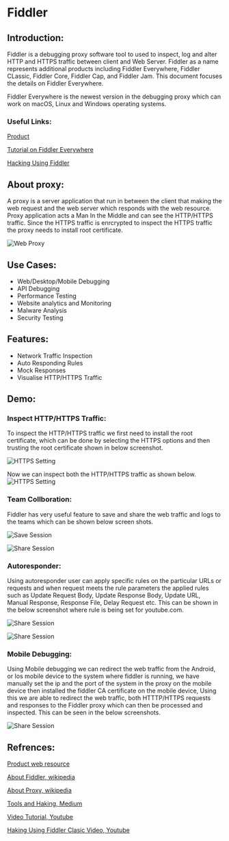 # Fiddler
## Introduction:

Fiddler is a debugging proxy software tool to used to inspect, log and alter HTTP and HTTPS traffic between client and Web Server. Fiddler as a name represents additional products including Fiddler Everywhere, Fiddler CLassic, Fiddler Core, Fiddler Cap, and Fiddler Jam. This document focuses the details on Fiddler Everywhere.

Fiddler Everywhere is the newest version in the debugging proxy which can work on macOS, Linux and Windows operating systems.

### Useful Links:

[Product](https://www.telerik.com/fiddler)

[Tutorial on Fiddler Everywhere](https://www.youtube.com/watch?v=k-Df7Aw99U4&t=262s)

[Hacking Using Fiddler](https://www.youtube.com/results?search_query=hack+fiddler)


## About proxy:
A proxy is a server application that run in between the client that making the web request and the web server which responds with the web resource. Proxy application acts a Man In the Middle and can see the HTTP/HTTPS traffic. Since the HTTPS traffic is enrcrypted to inspect the HTTPS traffic the proxy needs to install root certificate.

![Web Proxy](https://upload.wikimedia.org/wikipedia/commons/thumb/b/bb/Proxy_concept_en.svg/800px-Proxy_concept_en.svg.png)


## Use Cases:
* Web/Desktop/Mobile Debugging
* API Debugging
* Performance Testing
* Website analytics and Monitoring
* Malware Analysis
* Security Testing

## Features:
* Network Traffic Inspection
* Auto Responding Rules
* Mock Responses
* Visualise HTTP/HTTPS Traffic

## Demo:

### Inspect HTTP/HTTPS Traffic:

To inspect the HTTP/HTTPS traffic we first need to install the root certificate, which can be done by selecting the HTTPS options and then trusting the root certificate shown in below screenshot. 

![HTTPS Setting](https://github.com/Tankirat/Fiddler/blob/main/MicrosoftTeams-image%20(2).png)


Now we can inspect both the HTTP/HTTPS traffic as shown below. 
![HTTPS Setting](https://github.com/Tankirat/Fiddler/blob/main/MicrosoftTeams-image%20(3).png)


### Team Collboration:

Fiddler has very useful feature to save and share the web traffic and logs to the teams which can be shown below screen shots. 

![Save Session](https://github.com/Tankirat/Fiddler/blob/main/MicrosoftTeams-image%20(6).png)

![Share Session](https://github.com/Tankirat/Fiddler/blob/main/MicrosoftTeams-image%20(4).png)


### Autoresponder:

Using autoresponder user can apply specific rules on the particular URLs or requests and when request meets the rule parameters the applied rules such as Update Request Body, Update Response Body, Update URL, Manual Response, Response File, Delay Request etc. This can be shown in the below screenshot where rule is being set for youtube.com.

![Share Session](https://github.com/Tankirat/Fiddler/blob/main/MicrosoftTeams-image%20(9).png)

![Share Session](https://github.com/Tankirat/Fiddler/blob/main/MicrosoftTeams-image%20(8).png)

### Mobile Debugging:
Using Mobile debugging we can redirect the web traffic from the Android, or Ios mobile device to the system where fiddler is running, we have manually set the ip and the port of the system in the proxy on the mobile device then installed the fiddler CA certificate on the mobile device, Using this we are able to redirect the web traffic, both HTTTP/HTTPS requests and responses to the Fiddler proxy which can then be processed and inspected. This can be seen in the below screenshots. 

![Share Session](https://github.com/Tankirat/Fiddler/blob/main/MicrosoftTeams-image%20(10).png)




## Refrences:

[Product web resource](https://www.telerik.com/fiddler)

[About Fiddler, wikipedia](https://en.wikipedia.org/wiki/Fiddler_(software))

[About Proxy, wikipedia](https://en.wikipedia.org/wiki/Proxy_server)

[Tools and Haking, Medium](https://medium.com/swlh/hacking-the-web-with-fiddler-72d026eee6bd#:~:text=Fiddler%20allows%20you%20to%20decrypt,certificate%20and%20enabling%20HTTPS%20decryption.&text=First%2C%20start%20Fiddler%20on%20the,says%20%E2%80%9CDecrypt%20HTTPS%20Traffic%E2%80%9D.)

[Video Tutorial, Youtube](https://www.youtube.com/watch?v=k-Df7Aw99U4&t=276s)

[Haking Using Fiddler Clasic Video, Youtube](https://www.youtube.com/watch?v=EIY5GExcPf4)

